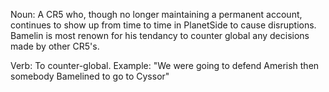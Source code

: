 Noun: A CR5 who, though no longer maintaining a permanent account, continues to
show up from time to time in PlanetSide to cause disruptions. Bamelin is most
renown for his tendancy to counter global any decisions made by other CR5's.

Verb: To counter-global. Example: "We were going to defend Amerish then somebody
Bamelined to go to Cyssor"

<!--[Category:Terminology](../Category:Terminology.md)-->
